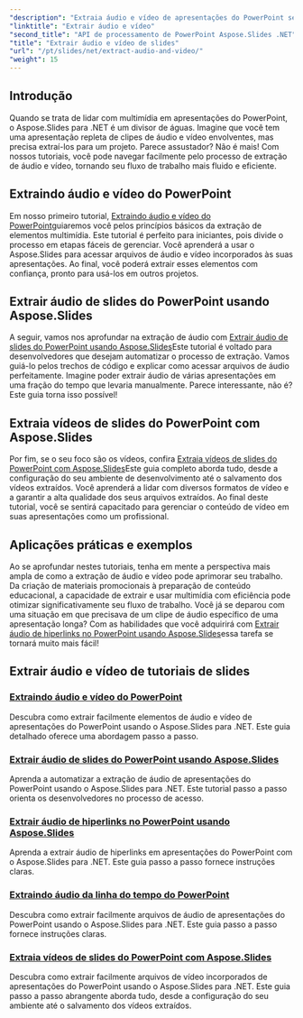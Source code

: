 ```yaml
---
"description": "Extraia áudio e vídeo de apresentações do PowerPoint sem esforço usando o Aspose.Slides para .NET com nossos tutoriais passo a passo abrangentes."
"linktitle": "Extrair áudio e vídeo"
"second_title": "API de processamento de PowerPoint Aspose.Slides .NET"
"title": "Extrair áudio e vídeo de slides"
"url": "/pt/slides/net/extract-audio-and-video/"
"weight": 15
---
```


## Introdução

Quando se trata de lidar com multimídia em apresentações do PowerPoint, o Aspose.Slides para .NET é um divisor de águas. Imagine que você tem uma apresentação repleta de clipes de áudio e vídeo envolventes, mas precisa extraí-los para um projeto. Parece assustador? Não é mais! Com nossos tutoriais, você pode navegar facilmente pelo processo de extração de áudio e vídeo, tornando seu fluxo de trabalho mais fluido e eficiente.

## Extraindo áudio e vídeo do PowerPoint

Em nosso primeiro tutorial, [Extraindo áudio e vídeo do PowerPoint](./extracting-audio-and-video/)guiaremos você pelos princípios básicos da extração de elementos multimídia. Este tutorial é perfeito para iniciantes, pois divide o processo em etapas fáceis de gerenciar. Você aprenderá a usar o Aspose.Slides para acessar arquivos de áudio e vídeo incorporados às suas apresentações. Ao final, você poderá extrair esses elementos com confiança, pronto para usá-los em outros projetos.

## Extrair áudio de slides do PowerPoint usando Aspose.Slides

A seguir, vamos nos aprofundar na extração de áudio com [Extrair áudio de slides do PowerPoint usando Aspose.Slides](./extract-audio-from-powerpoint/)Este tutorial é voltado para desenvolvedores que desejam automatizar o processo de extração. Vamos guiá-lo pelos trechos de código e explicar como acessar arquivos de áudio perfeitamente. Imagine poder extrair áudio de várias apresentações em uma fração do tempo que levaria manualmente. Parece interessante, não é? Este guia torna isso possível!

## Extraia vídeos de slides do PowerPoint com Aspose.Slides

Por fim, se o seu foco são os vídeos, confira [Extraia vídeos de slides do PowerPoint com Aspose.Slides](./extract-videos-from-powerpoint-slides/)Este guia completo aborda tudo, desde a configuração do seu ambiente de desenvolvimento até o salvamento dos vídeos extraídos. Você aprenderá a lidar com diversos formatos de vídeo e a garantir a alta qualidade dos seus arquivos extraídos. Ao final deste tutorial, você se sentirá capacitado para gerenciar o conteúdo de vídeo em suas apresentações como um profissional.

## Aplicações práticas e exemplos

Ao se aprofundar nestes tutoriais, tenha em mente a perspectiva mais ampla de como a extração de áudio e vídeo pode aprimorar seu trabalho. Da criação de materiais promocionais à preparação de conteúdo educacional, a capacidade de extrair e usar multimídia com eficiência pode otimizar significativamente seu fluxo de trabalho. Você já se deparou com uma situação em que precisava de um clipe de áudio específico de uma apresentação longa? Com as habilidades que você adquirirá com [Extrair áudio de hiperlinks no PowerPoint usando Aspose.Slides](./extract-audio-from-hyperlinks/)essa tarefa se tornará muito mais fácil!

## Extrair áudio e vídeo de tutoriais de slides
### [Extraindo áudio e vídeo do PowerPoint](./extracting-audio-and-video/)
Descubra como extrair facilmente elementos de áudio e vídeo de apresentações do PowerPoint usando o Aspose.Slides para .NET. Este guia detalhado oferece uma abordagem passo a passo.
### [Extrair áudio de slides do PowerPoint usando Aspose.Slides](./extract-audio-from-powerpoint/)
Aprenda a automatizar a extração de áudio de apresentações do PowerPoint usando o Aspose.Slides para .NET. Este tutorial passo a passo orienta os desenvolvedores no processo de acesso.
### [Extrair áudio de hiperlinks no PowerPoint usando Aspose.Slides](./extract-audio-from-hyperlinks/)
Aprenda a extrair áudio de hiperlinks em apresentações do PowerPoint com o Aspose.Slides para .NET. Este guia passo a passo fornece instruções claras.
### [Extraindo áudio da linha do tempo do PowerPoint](./extracting-audio-from-timeline/)
Descubra como extrair facilmente arquivos de áudio de apresentações do PowerPoint usando o Aspose.Slides para .NET. Este guia passo a passo fornece instruções claras.
### [Extraia vídeos de slides do PowerPoint com Aspose.Slides](./extract-videos-from-powerpoint-slides/)
Descubra como extrair facilmente arquivos de vídeo incorporados de apresentações do PowerPoint usando o Aspose.Slides para .NET. Este guia passo a passo abrangente aborda tudo, desde a configuração do seu ambiente até o salvamento dos vídeos extraídos.